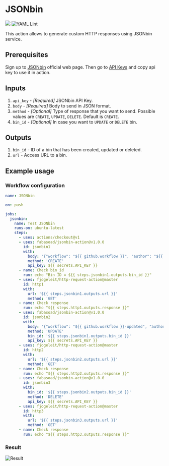 # JSONbin
![](https://img.shields.io/github/v/release/fabasoad/jsonbin-action?include_prereleases) ![YAML Lint](https://github.com/fabasoad/jsonbin-action/workflows/YAML%20Lint/badge.svg)

This action allows to generate custom HTTP responses using JSONbin service.

## Prerequisites
Sign up to [JSONbin](https://jsonbin.io) official web page. Then go to [API Keys](https://jsonbin.io/api-keys) and copy api key to use it in action.

## Inputs
1. `api_key` - _[Required]_ JSONbin API Key. 
2. `body` - _[Required]_ Body to send in JSON format.
3. `method` - _[Optional]_ Type of response that you want to send. Possible values are `CREATE`, `UPDATE`, `DELETE`. Default is `CREATE`.
4. `bin_id` - _[Optional]_ In case you want to `UPDATE` or `DELETE` bin.

## Outputs
1. `bin_id` - ID of a bin that has been created, updated or deleted.
2. `url` - Access URL to a bin.

## Example usage

### Workflow configuration

```yaml
name: JSONbin

on: push

jobs:
  jsonbin:
    name: Test JSONbin
    runs-on: ubuntu-latest
    steps:
      - uses: actions/checkout@v1
      - uses: fabasoad/jsonbin-action@v1.0.0
        id: jsonbin1
        with:
          body: '{"workflow": "${{ github.workflow }}", "author": "${{ github.actor }}", "number": "${{ github.run_number }}"}'
          method: 'CREATE'
          api_key: ${{ secrets.API_KEY }}
      - name: Check bin_id
        run: echo "Bin ID = ${{ steps.jsonbin1.outputs.bin_id }}"
      - uses: fjogeleit/http-request-action@master
        id: http1
        with:
          url: '${{ steps.jsonbin1.outputs.url }}'
          method: 'GET'
      - name: Check response
        run: echo "${{ steps.http1.outputs.response }}"
      - uses: fabasoad/jsonbin-action@v1.0.0
        id: jsonbin2
        with:
          body: '{"workflow": "${{ github.workflow }}-updated", "author": "${{ github.actor }}-updated", "number": "${{ github.run_number }}-updated"}'
          method: 'UPDATE'
          bin_id: '${{ steps.jsonbin1.outputs.bin_id }}'
          api_key: ${{ secrets.API_KEY }}
      - uses: fjogeleit/http-request-action@master
        id: http2
        with:
          url: '${{ steps.jsonbin2.outputs.url }}'
          method: 'GET'
      - name: Check response
        run: echo "${{ steps.http2.outputs.response }}"
      - uses: fabasoad/jsonbin-action@v1.0.0
        id: jsonbin3
        with:
          bin_id: '${{ steps.jsonbin2.outputs.bin_id }}'
          method: 'DELETE'
          api_key: ${{ secrets.API_KEY }}
      - uses: fjogeleit/http-request-action@master
        id: http3
        with:
          url: '${{ steps.jsonbin3.outputs.url }}'
          method: 'GET'
      - name: Check response
        run: echo "${{ steps.http3.outputs.response }}"
```

### Result
![Result](https://raw.githubusercontent.com/fabasoad/jsonbin-action/master/screenshot.png)